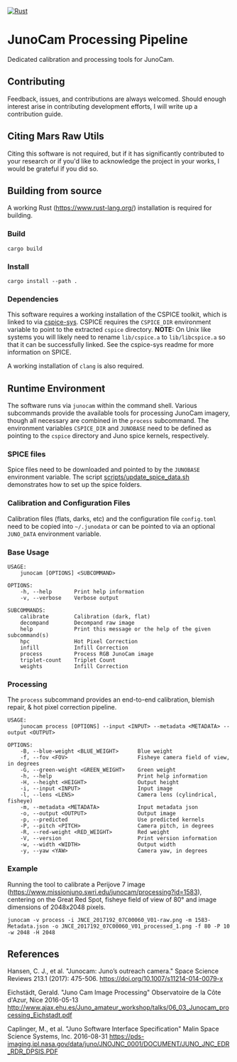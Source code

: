 [![Rust](https://github.com/kmgill/junocam_processing/actions/workflows/rust.yml/badge.svg)](https://github.com/kmgill/junocam_processing/actions/workflows/rust.yml)

# JunoCam Processing Pipeline
Dedicated calibration and processing tools for JunoCam.

## Contributing
Feedback, issues, and contributions are always welcomed. Should enough interest arise in contributing development efforts, I will write up a contribution guide. 

## Citing Mars Raw Utils
Citing this software is not required, but if it has significantly contributed to your research or if you'd like to acknowledge the project in your works, I would be grateful if you did so.  

## Building from source
A working Rust (https://www.rust-lang.org/) installation is required for building.

### Build
`cargo build`

### Install
`cargo install --path .`

### Dependencies
This software requires a working installation of the CSPICE toolkit, which is linked to via [cspice-sys](https://github.com/jacob-pro/cspice-rs/tree/master/cspice-sys). CSPICE requires the `CSPICE_DIR` environment variable to point to the extracted `cspice` directory. **NOTE:**  On Unix like systems you will likely need to rename `lib/cspice.a` to `lib/libcspice.a` so that it can be successfully linked. See the cspice-sys readme for more information on SPICE. 

A working installation of `clang` is also required.

## Runtime Environment
The software runs via `junocam` within the command shell. Various subcommands provide the available tools for processing JunoCam imagery, though all necessary are combined in the `process` subcommand. The environment variables `CSPICE_DIR` and `JUNOBASE` need to be defined as pointing to the `cspice` directory and Juno spice kernels, respectively. 

### SPICE files
Spice files need to be downloaded and pointed to by the `JUNOBASE` environment variable. The script [scripts/update_spice_data.sh](https://github.com/kmgill/junocam_processing/blob/master/scripts/update_spice_data.sh) demonstrates how to set up the spice folders.  

### Calibration and Configuration Files
Calibration files (flats, darks, etc) and the configuration file `config.toml` need to be copied into `~/.junodata` or can be pointed to via an optional `JUNO_DATA` environment variable.

### Base Usage
```
USAGE:
    junocam [OPTIONS] <SUBCOMMAND>

OPTIONS:
    -h, --help       Print help information
    -v, --verbose    Verbose output

SUBCOMMANDS:
    calibrate        Calibration (dark, flat)
    decompand        Decompand raw image
    help             Print this message or the help of the given subcommand(s)
    hpc              Hot Pixel Correction
    infill           Infill Correction
    process          Process RGB JunoCam image
    triplet-count    Triplet Count
    weights          Infill Correction
```

### Processing
The `process` subcommand provides an end-to-end calibration, blemish repair, & hot pixel correction pipeline.

```
USAGE:
    junocam process [OPTIONS] --input <INPUT> --metadata <METADATA> --output <OUTPUT>

OPTIONS:
    -B, --blue-weight <BLUE_WEIGHT>      Blue weight
    -f, --fov <FOV>                      Fisheye camera field of view, in degrees
    -G, --green-weight <GREEN_WEIGHT>    Green weight
    -h, --help                           Print help information
    -H, --height <HEIGHT>                Output height
    -i, --input <INPUT>                  Input image
    -l, --lens <LENS>                    Camera lens (cylindrical, fisheye)
    -m, --metadata <METADATA>            Input metadata json
    -o, --output <OUTPUT>                Output image
    -p, --predicted                      Use predicted kernels
    -P, --pitch <PITCH>                  Camera pitch, in degrees
    -R, --red-weight <RED_WEIGHT>        Red weight
    -V, --version                        Print version information
    -w, --width <WIDTH>                  Output width
    -y, --yaw <YAW>                      Camera yaw, in degrees
```

### Example
Running the tool to calibrate a Perijove 7 image (https://www.missionjuno.swri.edu/junocam/processing?id=1583), centering on the Great Red Spot, fisheye field of view of 80° and image dimensions of 2048x2048 pixels.

```
junocam -v process -i JNCE_2017192_07C00060_V01-raw.png -m 1583-Metadata.json -o JNCE_2017192_07C00060_V01_processed_1.png -f 80 -P 10 -w 2048 -H 2048
```

## References

Hansen, C. J., et al. "Junocam: Juno’s outreach camera." Space Science Reviews 213.1 (2017): 475-506.
https://doi.org/10.1007/s11214-014-0079-x

Eichstädt, Gerald. "Juno Cam Image Processing" Observatoire de la Côte d'Azur, Nice 2016-05-13 http://www.ajax.ehu.es/Juno_amateur_workshop/talks/06_03_Junocam_processing_Eichstadt.pdf

Caplinger, M., et al. "Juno Software Interface Specification" Malin Space Science Systems, Inc. 2016-08-31 https://pds-imaging.jpl.nasa.gov/data/juno/JNOJNC_0001/DOCUMENT/JUNO_JNC_EDR_RDR_DPSIS.PDF

